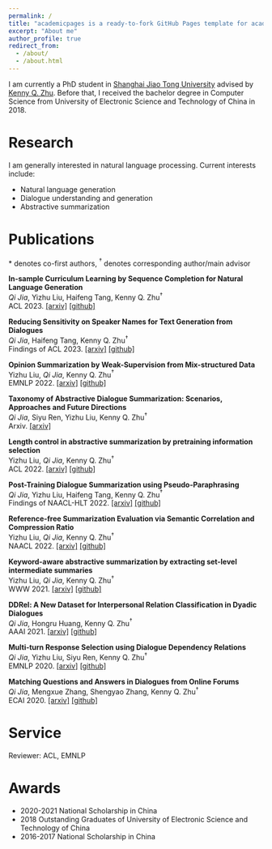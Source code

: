 ```yaml
---
permalink: /
title: "academicpages is a ready-to-fork GitHub Pages template for academic personal websites"
excerpt: "About me"
author_profile: true
redirect_from: 
  - /about/
  - /about.html
---
```


<!-- ## About Me -->

I am currently a PhD student in [Shanghai Jiao Tong University](https://www.sjtu.edu.cn/) advised by [Kenny Q. Zhu](https://www.cs.sjtu.edu.cn/~kzhu/). Before that, I received the bachelor degree in Computer Science from University of Electronic Science and Technology of China in 2018. 


# Research
        
I am generally interested in natural language processing. Current interests include: 
- Natural language generation
- Dialogue understanding and generation
- Abstractive summarization


# Publications
\* denotes co-first authors, $^\dagger$ denotes corresponding author/main advisor

**In-sample Curriculum Learning by Sequence Completion for Natural Language Generation**  
*Qi Jia*, Yizhu Liu, Haifeng Tang, Kenny Q. Zhu$^\dagger$  
ACL 2023. [[arxiv]]() [[github]]()  

**Reducing Sensitivity on Speaker Names for Text Generation from Dialogues**   
*Qi Jia*, Haifeng Tang, Kenny Q. Zhu$^\dagger$  
Findings of ACL 2023. [[arxiv]]() [[github]]()  

**Opinion Summarization by Weak-Supervision from Mix-structured Data**  
Yizhu Liu, *Qi Jia*, Kenny Q. Zhu$^\dagger$  
EMNLP 2022. [[arxiv]]() [[github]]()  

**Taxonomy of Abstractive Dialogue Summarization: Scenarios, Approaches and Future Directions**  
*Qi Jia*, Siyu Ren, Yizhu Liu, Kenny Q. Zhu$^\dagger$  
Arxiv. [[arxiv]]()  

**Length control in abstractive summarization by pretraining information selection**  
Yizhu Liu, *Qi Jia*, Kenny Q. Zhu$^\dagger$  
ACL 2022. [[arxiv]]() [[github]]()  

**Post-Training Dialogue Summarization using Pseudo-Paraphrasing**  
*Qi Jia*, Yizhu Liu, Haifeng Tang, Kenny Q. Zhu$^\dagger$  
Findings of NAACL-HLT 2022. [[arxiv]]() [[github]]()  

**Reference-free Summarization Evaluation via Semantic Correlation and Compression Ratio**  
Yizhu Liu, *Qi Jia*, Kenny Q. Zhu$^\dagger$  
NAACL 2022. [[arxiv]]() [[github]]()  

**Keyword-aware abstractive summarization by extracting set-level intermediate summaries**  
Yizhu Liu, *Qi Jia*, Kenny Q. Zhu$^\dagger$  
WWW 2021. [[arxiv]]() [[github]]()  

**DDRel: A New Dataset for Interpersonal Relation Classification in Dyadic Dialogues**  
*Qi Jia*, Hongru Huang, Kenny Q. Zhu$^\dagger$  
AAAI 2021. [[arxiv]]() [[github]]()  

**Multi-turn Response Selection using Dialogue Dependency Relations**  
*Qi Jia*, Yizhu Liu, Siyu Ren, Kenny Q. Zhu$^\dagger$  
EMNLP 2020. [[arxiv]]() [[github]]()  

**Matching Questions and Answers in Dialogues from Online Forums**  
*Qi Jia*, Mengxue Zhang, Shengyao Zhang, Kenny Q. Zhu$^\dagger$  
ECAI 2020. [[arxiv]]() [[github]]()  


# Service
Reviewer: ACL, EMNLP

# Awards
- 2020-2021 National Scholarship in China
- 2018 Outstanding Graduates of University of Electronic Science and Technology of China
- 2016-2017 National Scholarship in China
